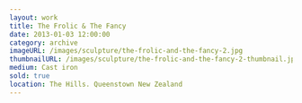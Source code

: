 ```yaml
---
layout: work
title: The Frolic & The Fancy
date: 2013-01-03 12:00:00
category: archive
imageURL: /images/sculpture/the-frolic-and-the-fancy-2.jpg
thumbnailURL: /images/sculpture/the-frolic-and-the-fancy-2-thumbnail.jpg
medium: Cast iron
sold: true
location: The Hills. Queenstown New Zealand
---
```

